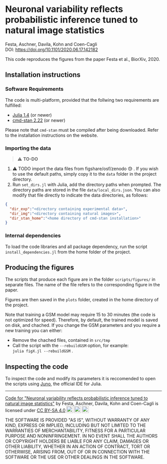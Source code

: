 
# Neuronal variability reflects probabilistic inference tuned to natural image statistics

Festa, Aschner, Davila, Kohn and Coen-Cagli  
DOI:  <https://doi.org/10.1101/2020.06.17.142182>

This code reproduces the figures from the paper Festa et al., BiorXiv, 2020.


## Installation instructions

### Software Requirements

The code is multi-platform, provided that the follwing two requirements are fulfilled:

+ [Julia 1.4](https://julialang.org/) (or newer)
+ [cmd-stan 2.22](https://mc-stan.org/users/interfaces/cmdstan) (or newer)

Please note that `cmd-stan` must be compiled after being downloaded. Refer to the installation instructions on the website.

### Importing the data

> :warning: **TO-DO**

1. :warning: TODO  import the data files from figshare/osf/zenodo :sweat:  . If you wish to use the default paths, simply copy it to the `data` folder in the project directory.
2. Run `set_dirs.jl` with Julia, add the directory paths when prompted. The directory paths are stored in the file `data/local_dirs.json`. You can also modify that file directly to indicate the data directories, as follows:
```json
{
  "dir_exp":"<directory containing experimental data>",
  "dir_img":"<directory containing natural images>",
  "dir_stan_home":"<home directory of cmd-stan installation>"
}
```

### Internal dependencies

To load the code libraries and all package dependency, run   the script `install_dependencies.jl` from the home folder of the project.

## Producing the figures

The scripts that produce each figure are in the folder `scripts/figures/` in separate files. The name of the file refers to the corresponding figure in the paper.

Figures are then saved in the `plots` folder, created in the home directory of the project.

 Note that training a GSM model may require 15 to 30 minutes (the code is not optimized for speed). Therefore, by default, the trained model is saved on disk, and chached. If you change the GSM parameters and you require a new training you can either:

+ Remove the chached files, contained in `src/tmp`
+ Call the script with the `--rebuildGSM` option, for example:  
   `julia figX.jl --rebuildGSM` .

## Inspecting the code

To inspect the code and modify its parameters it is reccomended to open the scripts using [Juno](https://junolab.org/), the official IDE for Julia.


-----

<p xmlns:dct="http://purl.org/dc/terms/" xmlns:cc="http://creativecommons.org/ns#" class="license-text"><a rel="cc:attributionURL" property="dct:title" href="https://github.com/rubencoencagli/festa-et-al-2020">Code for "Neuronal variability reflects probabilistic inference tuned to natural image statistics"</a> by <span property="cc:attributionName">Festa, Aschner, Davila, Kohn and Coen-Cagli</span> is licensed under <a rel="license" href="https://creativecommons.org/licenses/by-sa/4.0">CC BY-SA 4.0<img style="height:22px!important;margin-left:3px;vertical-align:text-bottom;" src="https://mirrors.creativecommons.org/presskit/icons/cc.svg?ref=chooser-v1" /><img style="height:22px!important;margin-left:3px;vertical-align:text-bottom;" src="https://mirrors.creativecommons.org/presskit/icons/by.svg?ref=chooser-v1" /><img style="height:22px!important;margin-left:3px;vertical-align:text-bottom;" src="https://mirrors.creativecommons.org/presskit/icons/sa.svg?ref=chooser-v1" /></a></p>

THE SOFTWARE IS PROVIDED "AS IS", WITHOUT WARRANTY OF ANY KIND, EXPRESS OR IMPLIED, INCLUDING BUT NOT LIMITED TO THE WARRANTIES OF  MERCHANTABILITY, FITNESS FOR A PARTICULAR PURPOSE AND NONINFRINGEMENT. IN NO EVENT SHALL THE AUTHORS OR COPYRIGHT HOLDERS BE LIABLE FOR ANY CLAIM, DAMAGES OR OTHER LIABILITY, WHETHER IN AN ACTION OF CONTRACT, TORT OR OTHERWISE, ARISING FROM, OUT OF OR IN CONNECTION WITH THE SOFTWARE OR THE USE OR OTHER DEALINGS IN THE SOFTWARE.
